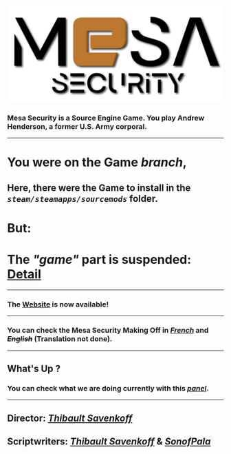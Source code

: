 ![Logo](https://github.com/Technologie-System/Mesa-Security/blob/Images/Mesa%20Security.png?raw=true "Pretty")

### **Mesa Security** is a **Source Engine Game**. You play **Andrew Henderson**, a former **U.S. Army corporal**.

***

# You were on the **Game** *branch*,
## Here, there were the **Game** to install in the *<code>steam/steamapps/sourcemods</code>* folder.

# But:

# The ***"game"*** part is suspended: [Detail]

***

### The **[Website]** is now available!

***

### You can check the Mesa Security Making Off in *[French]* and *~~English~~* (Translation not done).

***

## What's Up ?

### You can check what we are doing currently with this *[panel]*.

<!-- *** -->

<!-- You can help us by [translating](https://crwd.in/mesa-security) the mod. -->

<!-- Help us write Mesa Security: [EN] or [FR] -->

***

## **Director**: *[Thibault Savenkoff]*

## **Scriptwriters**: *[Thibault Savenkoff]* & *[SonofPala]*

[French]: https://github.com/Technologie-System/Mesa-Security/tree/Languages/Fran%C3%A7ais
[EN]: https://forms.gle/5Fru3n9HPX1QC8PHA
[FR]: https://forms.gle/1k32ATVoT3njMkwA7
[panel]: https://github.com/orgs/Technologie-System/projects/2
[Thibault Savenkoff]: https://github.com/Thibault-Savenkoff
[SonofPala]: https://github.com/SonofPala
[Detail]: https://github.com/Technologie-System/Mesa-Security/blob/master/PROBLEM.md
[Website]: https://technologie-system.github.io/Mesa-Security/
